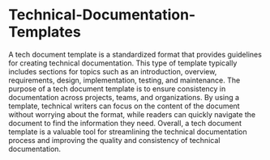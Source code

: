# Technical-Documentation-Templates


A tech document template is a standardized format that provides guidelines for creating technical documentation. This type of template typically includes sections for topics such as an introduction, overview, requirements, design, implementation, testing, and maintenance. The purpose of a tech document template is to ensure consistency in documentation across projects, teams, and organizations. By using a template, technical writers can focus on the content of the document without worrying about the format, while readers can quickly navigate the document to find the information they need. Overall, a tech document template is a valuable tool for streamlining the technical documentation process and improving the quality and consistency of technical documentation.
